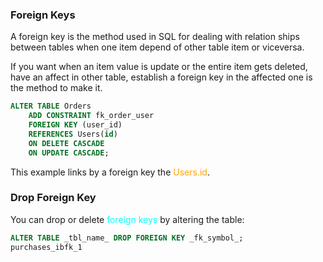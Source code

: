 ### Foreign Keys 

A foreign key is the method used in SQL for dealing with relation ships between tables when one item depend of other table item or viceversa. 

If you want when an item value is update or the entire item gets deleted, have an affect in other table, establish a foreign key in the affected one is the method to make it. 

```SQL
ALTER TABLE Orders
	ADD CONSTRAINT fk_order_user
	FOREIGN KEY (user_id)
	REFERENCES Users(id)
	ON DELETE CASCADE
	ON UPDATE CASCADE;
```

This example links by a foreign key the <span style="color:orange;">Users.id</span>. 

### Drop Foreign Key

You can drop or delete <span style="color:cyan;">foreign keys</span> by altering the table:

```SQL
ALTER TABLE _tbl_name_ DROP FOREIGN KEY _fk_symbol_;
purchases_ibfk_1
```